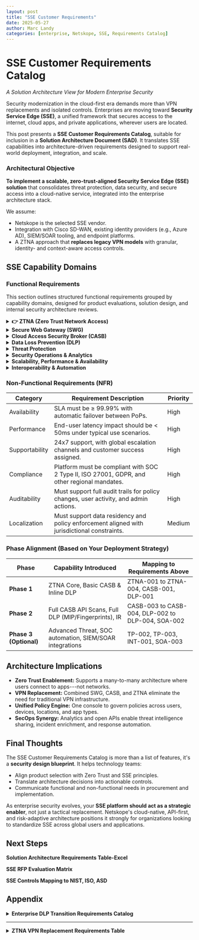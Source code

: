 ```yaml
---
layout: post
title: "SSE Customer Requirements"
date: 2025-05-27
author: Marc Landy
categories: [enterprise, Netskope, SSE, Requirements Catalog]
---
```

# SSE Customer Requirements Catalog

*A Solution Architecture View for Modern Enterprise Security*

Security modernization in the cloud-first era demands more than VPN replacements and isolated controls. Enterprises are moving toward **Security Service Edge (SSE)**, a unified framework that secures access to the internet, cloud apps, and private applications, wherever users are located.

This post presents a **SSE Customer Requirements Catalog**, suitable for inclusion in a **Solution Architecture Document (SAD)**. It translates SSE capabilities into architecture-driven requirements designed to support real-world deployment, integration, and scale.

### Architectural Objective

**To implement a scalable, zero-trust-aligned Security Service Edge (SSE) solution** that consolidates threat protection, data security, and secure access into a cloud-native service, integrated into the enterprise architecture stack.

We assume:

- Netskope is the selected SSE vendor.
- Integration with Cisco SD-WAN, existing identity providers (e.g., Azure AD), SIEM/SOAR tooling, and endpoint platforms.
- A ZTNA approach that **replaces legacy VPN models** with granular, identity- and context-aware access controls.

## SSE Capability Domains 

### Functional Requirements

This section outlines structured functional requirements grouped by capability domains, designed for product evaluations, solution design, and internal security architecture reviews.

<details>
<summary><strong>👉 ZTNA (Zero Trust Network Access)</strong></summary>
<br>

| **ID** | **Requirement Description** | **Priority** | **Compliance / Standards** |
|--------|----------------------------|--------------|---------------------------|
| ZTNA-001 | Must provide secure access to private applications without relying on traditional VPN. | High | NIST 800-207 Zero Trust |
| ZTNA-002 | Must support identity-based, device-aware, and posture-aware access policies. | High | Microsoft CA, Entra ID integration |
| ZTNA-003 | Must support both client-based and clientless (browser-based) access for managed and unmanaged devices. | High | BYOD and hybrid user support |
| ZTNA-004 | Must support integration with SD-WAN (Cisco) via GRE/IPSec tunnels and IPsec-GW. | High | SD-WAN integration (Cisco Validated Design) |
| ZTNA-005 | Should support reverse access for server-initiated use-cases such as patching, VoIP, and RDP. | Medium | Legacy App and IT Support |

</details>

<details>
<summary><strong>Secure Web Gateway (SWG)</strong></summary>
<br>

**Purpose:** Enforce acceptable internet usage, prevent web-based threats, and control access to risky or non-compliant content.

| **ID** | **Requirement** | **Priority** |
|--------|----------------|--------------|
| SWG-001 | Provide full web traffic inspection (HTTP/HTTPS), including URL filtering and real-time content classification. | High |
| SWG-002 | Support SSL decryption and inspection with policy-based control (e.g. bypass for financial/health sites). | High |
| SWG-003 | Enforce acceptable use policies (AUP), including safe search, file-type restrictions, and custom URL categories. | Medium |

</details>

<details>
<summary><strong>Cloud Access Security Broker (CASB)</strong></summary>
<br>

**Purpose:** Detect and control cloud service usage (both sanctioned and shadow IT), enforce security policies, and protect sensitive data in SaaS environments.

| **ID** | **Requirement** | **Priority** |
|--------|----------------|--------------|
| CASB-001 | Provide visibility and control over all sanctioned/unsanctioned SaaS usage, including Shadow IT discovery. | High |
| CASB-002 | Offer inline protection to block or coach risky cloud behaviors (e.g., uploading sensitive data to personal Dropbox). | High |
| CASB-003 | Include contextual risk scores for cloud apps (based on compliance, data sharing, location, etc.). | High |
| CASB-004 | Integrate with SaaS APIs (e.g., M365, Salesforce, Box) for out-of-band inspection, auditing, and remediation workflows. | High |

</details>

<details>
<summary><strong>Data Loss Prevention (DLP)</strong></summary>
<br>

**Purpose:** Prevent leakage of sensitive data across web, cloud, and private applications through content-aware inspection and control.

| **ID** | **Requirement** | **Priority** |
|--------|----------------|--------------|
| DLP-001 | Offer advanced DLP with pre-built policies for PII, PHI, PCI, including pattern matching and file fingerprinting. | High |
| DLP-002 | Support Microsoft Information Protection (MIP/AIP) label detection and enforcement. | High |
| DLP-003 | Enable DLP across inline traffic, APIs (SaaS), and private applications consistently ("unified DLP"). | High |
| DLP-004 | Include OCR capability to detect sensitive information embedded in images (e.g., screenshots, scanned documents). | Medium |

</details>

<details>
<summary><strong>Threat Protection</strong></summary>
<br>

**Purpose:** Detect and block malware, ransomware, and advanced threats in web and cloud traffic using AI/ML and sandboxing.

| **ID** | **Requirement** | **Priority** |
|--------|----------------|--------------|
| TP-001 | Use multilayered threat detection, including signature-based, heuristic, and sandbox analysis for zero-day threats. | High |
| TP-002 | Detect behavioral anomalies (e.g., data exfiltration, suspicious access patterns) using machine learning. | Medium |
| TP-003 | Integrate with SIEM, SOAR, EDR/XDR platforms for alert forwarding and automated response actions. | High |

</details>

<details>
<summary><strong>Security Operations & Analytics</strong></summary>
<br>

**Purpose:** Provide visibility into user, app, and data activity with actionable dashboards, logs, and integration into existing security workflows.

| **ID** | **Requirement** | **Priority** |
|--------|----------------|--------------|
| SOA-001 | Offer rich dashboards and analytics on user activity, traffic patterns, app usage, and policy violations. | High |
| SOA-002 | Enable log export via syslog, APIs, or to cloud storage for integration with SIEM platforms (e.g., Splunk, Sentinel). | High |
| SOA-003 | Support role-based access to dashboards tailored for SecOps, risk, compliance, and application teams. | Medium |

</details>

<details>
<summary><strong>Scalability, Performance & Availability</strong></summary>
<br>

**Purpose:** Ensure the SSE platform scales with user demand, delivers consistent performance globally, and meets enterprise-grade availability.

| **ID** | **Requirement** | **Priority** |
|--------|----------------|--------------|
| SA-001 | Leverage a globally distributed PoP architecture for low-latency, high-availability traffic routing. | High |
| SA-002 | Provide elastic scalability to handle tens of thousands of concurrent sessions without performance degradation. | High |
| SA-003 | Support multi-tenancy and delegated administration for large enterprises or MSSP models. | High |

</details>

<details>
<summary><strong>Interoperability & Automation</strong></summary>
<br>

**Purpose:** Provide APIs and automation hooks for integration with enterprise ITSM, IAM, CI/CD, and security tooling ecosystems.

| **ID** | **Requirement** | **Priority** |
|--------|----------------|--------------|
| INT-001 | Provide open, RESTful APIs for policy configuration, reporting, incident triage, and alerting integration. | High |
| INT-002 | Support Infrastructure-as-Code (IaC) practices via Terraform modules, JSON templates, or API scripting. | Medium |

</details>

### Non-Functional Requirements (NFR)

| **Category** | **Requirement Description** | **Priority** |
|--------------|----------------------------|--------------|
| Availability | SLA must be ≥ 99.99% with automatic failover between PoPs. | High |
| Performance | End-user latency impact should be < 50ms under typical use scenarios. | High |
| Supportability | 24x7 support, with global escalation channels and customer success assigned. | High |
| Compliance | Platform must be compliant with SOC 2 Type II, ISO 27001, GDPR, and other regional mandates. | High |
| Auditability | Must support full audit trails for policy changes, user activity, and admin actions. | High |
| Localization | Must support data residency and policy enforcement aligned with jurisdictional constraints. | Medium |

### Phase Alignment (Based on Your Deployment Strategy)

| **Phase** | **Capability Introduced** | **Mapping to Requirements Above** |
|-----------|----------------------------|-----------------------------------|
| **Phase 1** | ZTNA Core, Basic CASB & Inline DLP | ZTNA-001 to ZTNA-004, CASB-001, DLP-001 |
| **Phase 2** | Full CASB API Scans, Full DLP (MIP/Fingerprints), IR | CASB-003 to CASB-004, DLP-002 to DLP-004, SOA-002 |
| **Phase 3 (Optional)** | Advanced Threat, SOC automation, SIEM/SOAR integrations | TP-002, TP-003, INT-001, SOA-003 |

## Architecture Implications

- **Zero Trust Enablement:** Supports a many-to-many architecture where users connect to apps---not networks.
- **VPN Replacement:** Combined SWG, CASB, and ZTNA eliminate the need for traditional VPN infrastructure.
- **Unified Policy Engine:** One console to govern policies across users, devices, locations, and app types.
- **SecOps Synergy:** Analytics and open APIs enable threat intelligence sharing, incident enrichment, and response automation.

## Final Thoughts

The SSE Customer Requirements Catalog is more than a list of features, it's a **security design blueprint**. It helps technology teams:

- Align product selection with Zero Trust and SSE principles.
- Translate architecture decisions into actionable controls.
- Communicate functional and non-functional needs in procurement and implementation.

As enterprise security evolves, your **SSE platform should act as a strategic enabler**, not just a tactical replacement. Netskope's cloud-native, API-first, and risk-adaptive architecture positions it strongly for organizations looking to standardize SSE across global users and applications.

## Next Steps

**Solution Architecture Requirements Table-Excel**

**SSE RFP Evaluation Matrix**

**SSE Controls Mapping to NIST, ISO, ASD**

## Appendix

<details>
<summary><strong>Enterprise DLP Transition Requirements Catalog</strong></summary>
<br>
  
| #  | Requirement                                                                                          | Priority | Notes / Justification                                                                                      |
|----|------------------------------------------------------------------------------------------------------|----------|-------------------------------------------------------------------------------------------------------------|
| 1  | Assess and map data flows across all users, apps, and locations                                      | Must     | Foundational for policy design and understanding of sensitive data exposure.                                |
| 2  | Involve legal, HR, and data officers in the requirements process                                     | Must     | Ensures data usage policies reflect broader business and compliance needs.                                  |
| 3  | Identify and prioritize high-risk use cases (e.g., unsanctioned SaaS, IaaS data movement)            | Must     | Essential for early mitigation and risk reduction.                                                          |
| 4  | Ensure comprehensive coverage: in-use, at-rest, in-transit across all vectors                        | Must     | Guarantees holistic protection beyond network perimeter.                                                    |
| 5  | Support endpoint DLP for offline and USB transfer protection                                         | Should   | Expands reach to unmanaged contexts.                                                                        |
| 6  | Include cloud email DLP and SaaS collaboration protection (Slack, Teams)                             | Should   | Addresses a common exfiltration vector.                                                                     |
| 7  | Leverage contextual awareness (identity, device, app instance, behavior) for enforcement             | Must     | Enables zero trust-based adaptive DLP decisions.                                                            |
| 8  | Choose unified policy engine with central console and RBAC                                           | Must     | Reduces administrative overhead and response delays.                                                        |
| 9  | Use machine learning, OCR, EDM, and image classifiers for data detection                             | Should   | Increases detection accuracy and reduces false positives.                                                   |
| 10 | Integrate with SOAR and SIEM tools for automated incident response                                   | Should   | Enhances visibility and containment speed.                                                                  |
| 11 | Enable user coaching and real-time policy violation awareness                                        | Could    | Educates users, reduces accidental violations.                                                               |
| 12 | Preserve institutional DLP knowledge during migration (reuse policies/workflows where feasible)      | Must     | Ensures continuity and accelerates transition.                                                              |
| 13 | Ensure coverage of both sanctioned and unsanctioned apps                                             | Must     | Prevents blind spots from shadow IT activity.                                                               |
| 14 | Stick with effective point solutions temporarily (if needed), avoid policy sprawl                    | Could    | Transitional approach, especially with Microsoft DLP etc.                                                   |
| 15 | Select a vendor with maturity, not just marketing hype                                               | Must     | Reduces risk of adopting unproven tech; Netskope highlighted as mature DLP option.                          |

source : This catalog is derived from Chapter 5 of *Modern Data Loss Prevention (DLP) For Dummies – Netskope Special Edition*, reflecting key enterprise requirements for transitioning to a modern, cloud-delivered DLP platform.---

</details>

---

<details>
<summary><strong>ZTNA VPN Replacement Requirements Table</strong></summary>
<br>

| #  | Requirement Category       | Requirement Description                                                                 | Purpose / Rationale                                                                                 | Evaluation Criteria                                                                 |
|----|----------------------------|------------------------------------------------------------------------------------------|------------------------------------------------------------------------------------------------------|--------------------------------------------------------------------------------------|
| 1  | Identity-based Least Privilege Authentication | Authenticate users based on identity, device, location, and time, enforcing least privilege access. | Minimize attack surface and ensure users access only what they need for their role.                  | Supports SAML/OIDC, MFA, conditional access, role-based access controls (RBAC).     |
| 2  | Comprehensive Device Posture Assessment | Continuously evaluate the device for compliance (OS version, patching, security software). | Ensure only healthy and secure devices access corporate applications.                                | Posture checks enforced before and during sessions; integrates with EDR/UEM tools.  |
| 3  | Advanced Micro-segmentation | Allow access only to specific apps based on identity and context—not full network access. | Limit lateral movement and isolate applications for better containment and protection.               | Enforces per-app segmentation policies; supports identity and context-based access. |
| 4  | Universal ZTNA             | Enable access to all app types (web, TCP/UDP, SaaS, IaaS, on-prem, legacy) via ZTNA.     | Ensure seamless, secure access regardless of where or how the application is hosted.                 | Supports both client and clientless modes; handles cloud, private, and hybrid apps. |
| 5  | Support for Legacy Applications | Provide access to RDP, SSH, VoIP/SIP, and other non-browser-based legacy apps.            | Maintain secure access during digital transformation and for operational continuity.                 | Transparent TCP/UDP support; application gateway or reverse proxy support.          |
| 6  | Security Controls Near Users and Apps | Deploy enforcement points close to users and applications to reduce latency.             | Improve user experience and ensure faster, localized policy enforcement.                             | Presence of POPs/GWs in major regions; low RTT; session optimization.               |
| 7  | Integration with Security Ecosystem | Seamless integration with SIEM, EDR, SOAR, firewalls, and ITSM tools.                    | Align with existing security architecture and enable correlated threat detection and response.       | Supports API/Syslog/SIEM integration; connector availability; alert sharing.         |
| 8  | Full Network Visibility and Analytics | Provide real-time logs, behavioral analytics, and audit trails.                          | Enable rapid incident response and policy refinement based on usage trends and anomalies.            | Detailed dashboards; anomaly detection; audit and access logs per session.           |
| 9  | Scalability and Agility   | Cloud-native architecture that auto-scales based on user demand.                         | Ensure consistent performance and security as user and application footprints grow.                  | Elastic scaling; global high availability; multi-tenant readiness.                  |
| 10 | Effective Admin Tools     | Intuitive management portal with visibility, alerting, and policy management.            | Simplify operations and reduce time-to-resolution for security events and access requests.           | Role-based admin portal; alert workflows; change auditing; self-service capabilities.|

</details>
